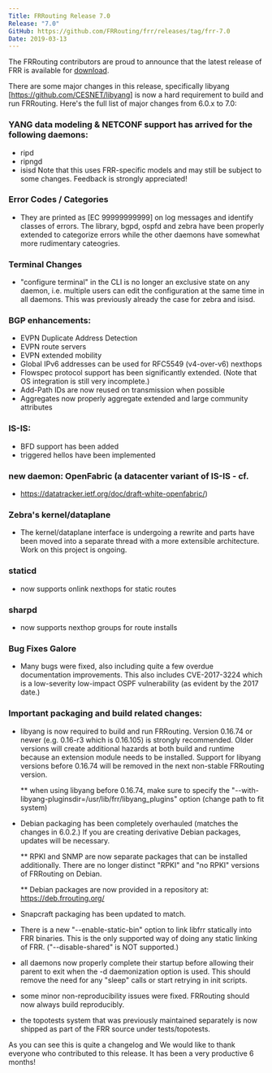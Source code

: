 ```yaml
---
Title: FRRouting Release 7.0
Release: "7.0"
GitHub: https://github.com/FRRouting/frr/releases/tag/frr-7.0
Date: 2019-03-13
---
```


The FRRouting contributors are proud to announce that the latest release of FRR is available for [download](https://github.com/FRRouting/frr/releases/tag/frr-7.0).

There are some major changes in this release, specifically libyang
[https://github.com/CESNET/libyang] is now a hard requirement to build and run
FRRouting.  Here's the full list of major changes from 6.0.x to 7.0:

### YANG data modeling & NETCONF support has arrived for the following daemons:
  * ripd
  * ripngd
  * isisd
  Note that this uses FRR-specific models and may still be subject to some
  changes.  Feedback is strongly appreciated!

### Error Codes / Categories
  * They are printed as [EC 99999999999] on log messages and identify
    classes of errors.  The library, bgpd, ospfd and zebra have been
    properly extended to categorize errors while the other daemons have
    somewhat more rudimentary cateogries.

### Terminal Changes
  * "configure terminal" in the CLI is no longer an exclusive state on any
  daemon, i.e. multiple users can edit the configuration at the same time in
  all daemons.  This was previously already the case for zebra and isisd.

### BGP enhancements:
  * EVPN Duplicate Address Detection
  * EVPN route servers
  * EVPN extended mobility
  * Global IPv6 addresses can be used for RFC5549 (v4-over-v6) nexthops
  * Flowspec protocol support has been significantly extended.  (Note that OS
    integration is still very incomplete.)
  * Add-Path IDs are now reused on transmission when possible
  * Aggregates now properly aggregate extended and large community attributes

### IS-IS:
  * BFD support has been added
  * triggered hellos have been implemented

### new daemon: OpenFabric (a datacenter variant of IS-IS - cf.
  * https://datatracker.ietf.org/doc/draft-white-openfabric/)

### Zebra's kernel/dataplane
  * The kernel/dataplane interface is undergoing a rewrite and parts have
  been moved into a separate thread with a more extensible architecture.  Work
  on this project is ongoing.

### staticd
  * now supports onlink nexthops for static routes

### sharpd
  * now supports nexthop groups for route installs

### Bug Fixes Galore
  * Many bugs were fixed, also including quite a few overdue documentation
  improvements.  This also includes CVE-2017-3224 which is a low-severity
  low-impact OSPF vulnerability (as evident by the 2017 date.)


### Important packaging and build related changes:

* libyang is now required to build and run FRRouting.  Version 0.16.74 or
  newer (e.g. 0.16-r3 which is 0.16.105) is strongly recommended.  Older
  versions will create additional hazards at both build and runtime because
  an extension module needs to be installed.  Support for libyang versions
  before 0.16.74 will be removed in the next non-stable FRRouting version.

  ** when using libyang before 0.16.74, make sure to specify the
    "--with-libyang-pluginsdir=/usr/lib/frr/libyang_plugins" option (change
    path to fit system)

* Debian packaging has been completely overhauled (matches the changes in
  6.0.2.)  If you are creating derivative Debian packages, updates will be
  necessary.

  ** RPKI and SNMP are now separate packages that can be installed
    additionally.  There are no longer distinct "RPKI" and "no RPKI" versions
    of FRRouting on Debian.

  ** Debian packages are now provided in a repository at:
    https://deb.frrouting.org/

* Snapcraft packaging has been updated to match.

* There is a new "--enable-static-bin" option to link libfrr statically into
  FRR binaries.  This is the only supported way of doing any static linking
  of FRR.  ("--disable-shared" is NOT supported.)

* all daemons now properly complete their startup before allowing their parent
  to exit when the -d daemonization option is used.  This should remove the
  need for any "sleep" calls or start retrying in init scripts.

* some minor non-reproducibility issues were fixed.  FRRouting should now
  always build reproducibly.

* the topotests system that was previously maintained separately is now
  shipped as part of the FRR source under tests/topotests.

As you can see this is quite a changelog and We would like to thank everyone who
contributed to this release.  It has been a very productive 6 months!

